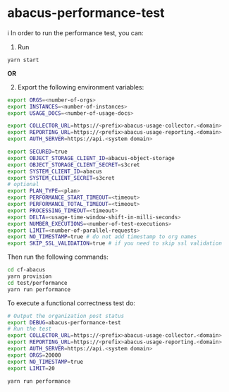 abacus-performance-test
===


:information_source: In order to run the performance test, you can:

1. Run

```bash
yarn start
```
**OR**

2. Export the following environment variables:

```bash
export ORGS=<number-of-orgs>
export INSTANCES=<number-of-instances>
export USAGE_DOCS=<number-of-usage-docs>

export COLLECTOR_URL=https://<prefix>abacus-usage-collector.<domain>
export REPORTING_URL=https://<prefix>abacus-usage-reporting.<domain>
export AUTH_SERVER=https://api.<system domain>

export SECURED=true
export OBJECT_STORAGE_CLIENT_ID=abacus-object-storage
export OBJECT_STORAGE_CLIENT_SECRET=s3cret
export SYSTEM_CLIENT_ID=abacus
export SYSTEM_CLIENT_SECRET=s3cret
# optional
export PLAN_TYPE=<plan>
export PERFORMANCE_START_TIMEOUT=<timeout>
export PERFORMANCE_TOTAL_TIMEOUT=<timeout>
export PROCESSING_TIMEOUT=<timeout>
export DELTA=<usage-time-window-shift-in-milli-seconds>
export NUMBER_EXECUTIONS=<number-of-test-executions>
export LIMIT=<number-of-parallel-requests>
export NO_TIMESTAMP=true # do not add timestamp to org names
export SKIP_SSL_VALIDATION=true # if you need to skip ssl validation
```

Then run the following commands:

```bash
cd cf-abacus
yarn provision
cd test/performance
yarn run performance
```

To execute a functional correctness test do:
```bash
# Output the organization post status
export DEBUG=abacus-performance-test
# Run the test
export COLLECTOR_URL=https://<prefix>abacus-usage-collector.<domain>
export REPORTING_URL=https://<prefix>abacus-usage-reporting.<domain>
export AUTH_SERVER=https://api.<system domain>
export ORGS=20000
export NO_TIMESTAMP=true
export LIMIT=20

yarn run performance
```
